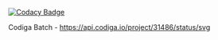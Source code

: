 
[![Codacy Badge](https://api.codacy.com/project/badge/Grade/433177af39d34efa8bab0494d37495bb)](https://app.codacy.com/gh/tanmaypadhi08/M1_Scientific_Calculator_Util?utm_source=github.com&utm_medium=referral&utm_content=tanmaypadhi08/M1_Scientific_Calculator_Util&utm_campaign=Badge_Grade_Settings)



Codiga Batch  - https://api.codiga.io/project/31486/status/svg

